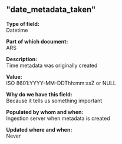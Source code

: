 ## "date_metadata_taken"

**Type of field:**  
Datetime

**Part of which document:**  
ARS

**Description:**  
Time metadata was originally created

**Value:**  
ISO 8601:YYYY-MM-DDThh:mm:ssZ or NULL

**Why do we have this field:**  
Because it tells us something important  

**Populated by whom and when:**  
Ingestion server when metadata is created

**Updated where and when:**  
Never

